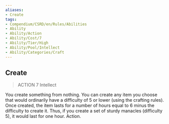 ```yaml
---
aliases:
- Create
tags:
- Compendium/CSRD/en/Rules/Abilities
- Ability
- Ability/Action
- Ability/Cost/7
- Ability/Tier/High
- Ability/Pool/Intellect
- Ability/Categories/Craft
---
```


  
## Create  
>ACTION 7  Intellect  
  
You create something from nothing. You can create any item you choose that would ordinarily have a difficulty of 5 or lower (using the crafting rules). Once created, the item lasts for a number of hours equal to 6 minus the difficulty to create it. Thus, if you create a set of sturdy manacles (difficulty 5), it would last for one hour. Action.